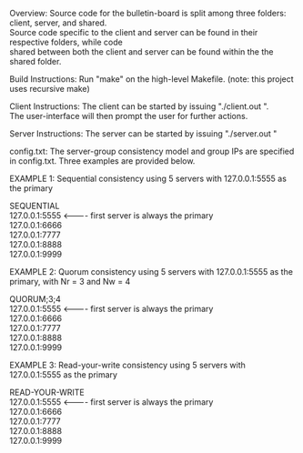 Overview: Source code for the bulletin-board is split among three folders: client, server, and shared. <br />
Source code specific to the client and server can be found in their respective folders, while code <br />
shared between both the client and server can be found within the the shared folder. <br />

Build Instructions: Run "make" on the high-level Makefile. (note: this project uses recursive make) <br />

Client Instructions: The client can be started by issuing "./client.out <your name> <server address> <server port>". <br />
The user-interface will then prompt the user for further actions.

Server Instructions: The server can be started by issuing "./server.out <listening address> <listening port>" <br />

config.txt: The server-group consistency model and group IPs are specified in config.txt. Three examples are provided below. <br />

EXAMPLE 1: Sequential consistency using 5 servers with 127.0.0.1:5555 as the primary <br />

SEQUENTIAL <br />
127.0.0.1:5555  <---- first server is always the primary <br />
127.0.0.1:6666 <br />
127.0.0.1:7777 <br />
127.0.0.1:8888 <br />
127.0.0.1:9999 <br />

EXAMPLE 2: Quorum consistency using 5 servers with 127.0.0.1:5555 as the primary, with Nr = 3 and Nw = 4 <br />

QUORUM;3;4 <br />
127.0.0.1:5555  <---- first server is always the primary <br />
127.0.0.1:6666 <br />
127.0.0.1:7777 <br />
127.0.0.1:8888 <br />
127.0.0.1:9999 <br />

EXAMPLE 3: Read-your-write consistency using 5 servers with 127.0.0.1:5555 as the primary <br />

READ-YOUR-WRITE <br />
127.0.0.1:5555  <---- first server is always the primary <br />
127.0.0.1:6666 <br />
127.0.0.1:7777 <br />
127.0.0.1:8888 <br />
127.0.0.1:9999 <br />